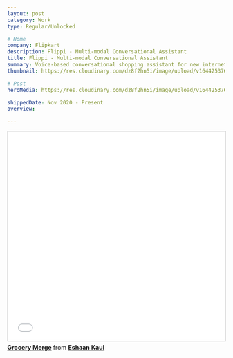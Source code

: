 ```yaml
---
layout: post
category: Work
type: Regular/Unlocked

# Home
company: Flipkart
description: Flippi - Multi-modal Conversational Assistant
title: Flippi - Multi-modal Conversational Assistant
summary: Voice-based conversational shopping assistant for new internet users.
thumbnail: https://res.cloudinary.com/dz8f2hn5i/image/upload/v1644253766/AD-Thum_gw4m4c.png

# Post
heroMedia: https://res.cloudinary.com/dz8f2hn5i/image/upload/v1644253765/AD-Wide_tiosbp.png

shippedDate: Nov 2020 - Present
overview:
 
---
```


<div class="post-embed">

<iframe src="//www.slideshare.net/slideshow/embed_code/key/uDx1L4psITJFS5" width="595" height="485" frameborder="0" marginwidth="0" marginheight="0" scrolling="no" style="border:1px solid #CCC; border-width:1px; margin-bottom:5px; max-width: 100%;" allowfullscreen> </iframe> <div style="margin-bottom:5px"> <strong> <a href="//www.slideshare.net/eshaankaul29/grocery-merge" title="Grocery Merge" target="_blank">Grocery Merge</a> </strong> from <strong><a href="//www.slideshare.net/eshaankaul29" target="_blank">Eshaan Kaul</a></strong> </div></div>
